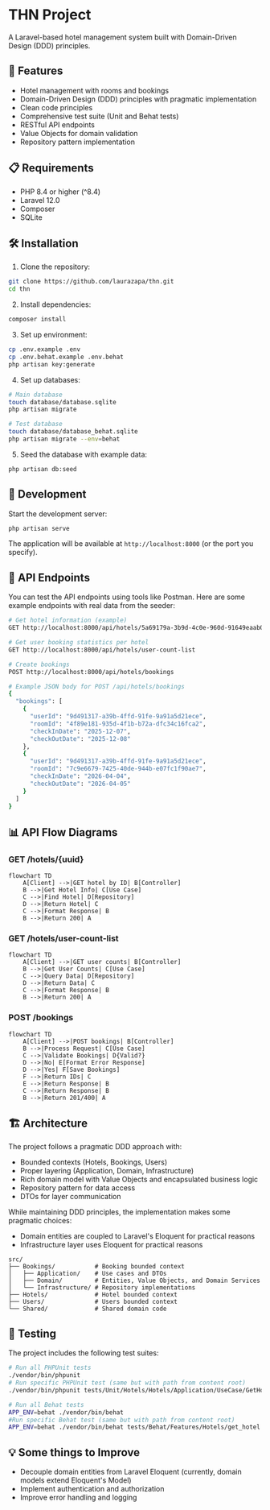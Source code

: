 # THN Project

A Laravel-based hotel management system built with Domain-Driven Design (DDD) principles.

## 🚀 Features

- Hotel management with rooms and bookings
- Domain-Driven Design (DDD) principles with pragmatic implementation
- Clean code principles
- Comprehensive test suite (Unit and Behat tests)
- RESTful API endpoints
- Value Objects for domain validation
- Repository pattern implementation

## 📋 Requirements

- PHP 8.4 or higher (^8.4)
- Laravel 12.0
- Composer
- SQLite

## 🛠️ Installation

1. Clone the repository:

```bash
git clone https://github.com/laurazapa/thn.git
cd thn
```

2. Install dependencies:

```bash
composer install
```

3. Set up environment:

```bash
cp .env.example .env
cp .env.behat.example .env.behat
php artisan key:generate
```

4. Set up databases:

```bash
# Main database
touch database/database.sqlite
php artisan migrate

# Test database
touch database/database_behat.sqlite
php artisan migrate --env=behat
```

5. Seed the database with example data:

```bash
php artisan db:seed
```

## 🔧 Development

Start the development server:

```bash
php artisan serve
```

The application will be available at `http://localhost:8000` (or the port you specify).

## 📡 API Endpoints

You can test the API endpoints using tools like Postman. Here are some example endpoints with real data from the seeder:

```bash
# Get hotel information (example)
GET http://localhost:8000/api/hotels/5a69179a-3b9d-4c0e-960d-91649eaab013

# Get user booking statistics per hotel
GET http://localhost:8000/api/hotels/user-count-list

# Create bookings
POST http://localhost:8000/api/hotels/bookings

# Example JSON body for POST /api/hotels/bookings
{
  "bookings": [
    {
      "userId": "9d491317-a39b-4ffd-91fe-9a91a5d21ece",
      "roomId": "4f89e181-935d-4f1b-b72a-dfc34c16fca2",
      "checkInDate": "2025-12-07",
      "checkOutDate": "2025-12-08"
    },
    {
      "userId": "9d491317-a39b-4ffd-91fe-9a91a5d21ece",
      "roomId": "7c9e6679-7425-40de-944b-e07fc1f90ae7",
      "checkInDate": "2026-04-04",
      "checkOutDate": "2026-04-05"
    }
  ]
}
```

## 📊 API Flow Diagrams

### GET /hotels/{uuid}
```mermaid
flowchart TD
    A[Client] -->|GET hotel by ID| B[Controller]
    B -->|Get Hotel Info| C[Use Case]
    C -->|Find Hotel| D[Repository]
    D -->|Return Hotel| C
    C -->|Format Response| B
    B -->|Return 200| A
```

### GET /hotels/user-count-list
```mermaid
flowchart TD
    A[Client] -->|GET user counts| B[Controller]
    B -->|Get User Counts| C[Use Case]
    C -->|Query Data| D[Repository]
    D -->|Return Data| C
    C -->|Format Response| B
    B -->|Return 200| A
```

### POST /bookings
```mermaid
flowchart TD
    A[Client] -->|POST bookings| B[Controller]
    B -->|Process Request| C[Use Case]
    C -->|Validate Bookings| D{Valid?}
    D -->|No| E[Format Error Response]
    D -->|Yes| F[Save Bookings]
    F -->|Return IDs| C
    E -->|Return Response| B
    C -->|Return Response| B
    B -->|Return 201/400| A
```

## 🏗️ Architecture

The project follows a pragmatic DDD approach with:

- Bounded contexts (Hotels, Bookings, Users)
- Proper layering (Application, Domain, Infrastructure)
- Rich domain model with Value Objects and encapsulated business logic
- Repository pattern for data access
- DTOs for layer communication

While maintaining DDD principles, the implementation makes some pragmatic choices:
- Domain entities are coupled to Laravel's Eloquent for practical reasons
- Infrastructure layer uses Eloquent for practical reasons

```
src/
├── Bookings/           # Booking bounded context
│   ├── Application/    # Use cases and DTOs
│   ├── Domain/         # Entities, Value Objects, and Domain Services
│   └── Infrastructure/ # Repository implementations
├── Hotels/             # Hotel bounded context
├── Users/              # Users bounded context
└── Shared/             # Shared domain code
```

## 🧪 Testing

The project includes the following test suites:

```bash
# Run all PHPUnit tests
./vendor/bin/phpunit
# Run specific PHPUnit test (same but with path from content root)
./vendor/bin/phpunit tests/Unit/Hotels/Hotels/Application/UseCase/GetHotelUseCaseTest.php

# Run all Behat tests
APP_ENV=behat ./vendor/bin/behat
#Run specific Behat test (same but with path from content root)
APP_ENV=behat ./vendor/bin/behat tests/Behat/Features/Hotels/get_hotel.feature
```

## 💡 Some things to Improve

- Decouple domain entities from Laravel Eloquent (currently, domain models extend Eloquent's Model)
- Implement authentication and authorization
- Improve error handling and logging
